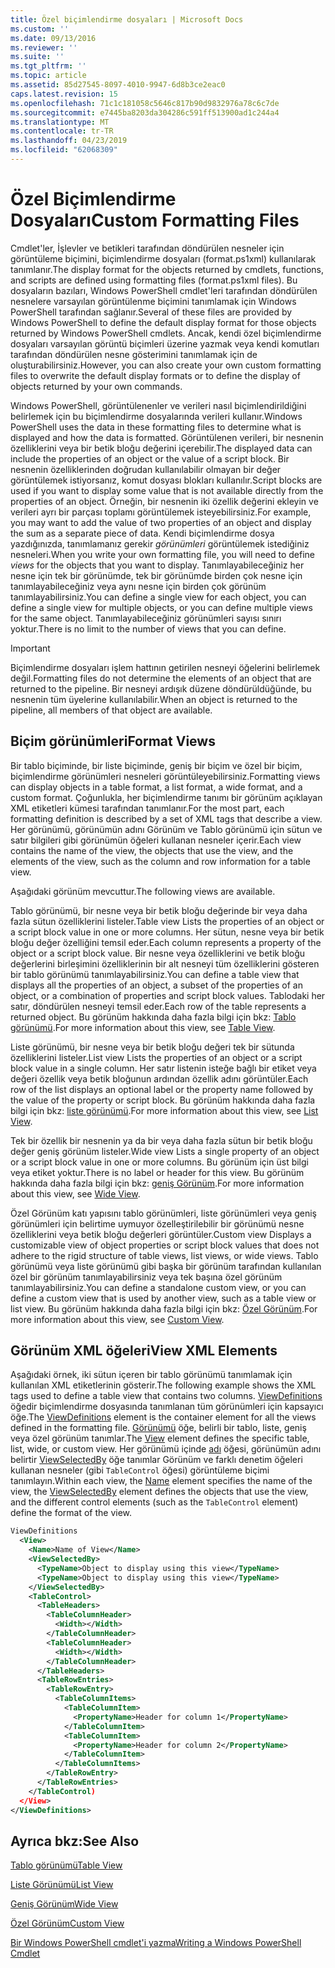 ```yaml
---
title: Özel biçimlendirme dosyaları | Microsoft Docs
ms.custom: ''
ms.date: 09/13/2016
ms.reviewer: ''
ms.suite: ''
ms.tgt_pltfrm: ''
ms.topic: article
ms.assetid: 85d27545-8097-4010-9947-6d8b3ce2eac0
caps.latest.revision: 15
ms.openlocfilehash: 71c1c181058c5646c817b90d9832976a78c6c7de
ms.sourcegitcommit: e7445ba8203da304286c591ff513900ad1c244a4
ms.translationtype: MT
ms.contentlocale: tr-TR
ms.lasthandoff: 04/23/2019
ms.locfileid: "62068309"
---
```

# <a name="custom-formatting-files"></a><span data-ttu-id="62c08-102">Özel Biçimlendirme Dosyaları</span><span class="sxs-lookup"><span data-stu-id="62c08-102">Custom Formatting Files</span></span>

<span data-ttu-id="62c08-103">Cmdlet'ler, İşlevler ve betikleri tarafından döndürülen nesneler için görüntüleme biçimini, biçimlendirme dosyaları (format.ps1xml) kullanılarak tanımlanır.</span><span class="sxs-lookup"><span data-stu-id="62c08-103">The display format for the objects returned by cmdlets, functions, and scripts are defined using formatting files (format.ps1xml files).</span></span> <span data-ttu-id="62c08-104">Bu dosyaların bazıları, Windows PowerShell cmdlet'leri tarafından döndürülen nesnelere varsayılan görüntülenme biçimini tanımlamak için Windows PowerShell tarafından sağlanır.</span><span class="sxs-lookup"><span data-stu-id="62c08-104">Several of these files are provided by Windows PowerShell to define the default display format for those objects returned by Windows PowerShell cmdlets.</span></span> <span data-ttu-id="62c08-105">Ancak, kendi özel biçimlendirme dosyaları varsayılan görüntü biçimleri üzerine yazmak veya kendi komutları tarafından döndürülen nesne gösterimini tanımlamak için de oluşturabilirsiniz.</span><span class="sxs-lookup"><span data-stu-id="62c08-105">However, you can also create your own custom formatting files to overwrite the default display formats or to define the display of objects returned by your own commands.</span></span>

<span data-ttu-id="62c08-106">Windows PowerShell, görüntülenenler ve verileri nasıl biçimlendirildiğini belirlemek için bu biçimlendirme dosyalarında verileri kullanır.</span><span class="sxs-lookup"><span data-stu-id="62c08-106">Windows PowerShell uses the data in these formatting files to determine what is displayed and how the data is formatted.</span></span> <span data-ttu-id="62c08-107">Görüntülenen verileri, bir nesnenin özelliklerini veya bir betik bloğu değerini içerebilir.</span><span class="sxs-lookup"><span data-stu-id="62c08-107">The displayed data can include the properties of an object or the value of a script block.</span></span>  <span data-ttu-id="62c08-108">Bir nesnenin özelliklerinden doğrudan kullanılabilir olmayan bir değer görüntülemek istiyorsanız, komut dosyası blokları kullanılır.</span><span class="sxs-lookup"><span data-stu-id="62c08-108">Script blocks are used if you want to display some value that is not available directly from the properties of an object.</span></span> <span data-ttu-id="62c08-109">Örneğin, bir nesnenin iki özellik değerini ekleyin ve verileri ayrı bir parçası toplamı görüntülemek isteyebilirsiniz.</span><span class="sxs-lookup"><span data-stu-id="62c08-109">For example, you may want to add the value of two properties of an object and display the sum as a separate piece of data.</span></span> <span data-ttu-id="62c08-110">Kendi biçimlendirme dosya yazdığınızda, tanımlamanız gerekir *görünümleri* görüntülemek istediğiniz nesneleri.</span><span class="sxs-lookup"><span data-stu-id="62c08-110">When you write your own formatting file, you will need to define *views* for the objects that you want to display.</span></span> <span data-ttu-id="62c08-111">Tanımlayabileceğiniz her nesne için tek bir görünümde, tek bir görünümde birden çok nesne için tanımlayabileceğiniz veya aynı nesne için birden çok görünüm tanımlayabilirsiniz.</span><span class="sxs-lookup"><span data-stu-id="62c08-111">You can define a single view for each object, you can define a single view for multiple objects, or you can define multiple views for the same object.</span></span> <span data-ttu-id="62c08-112">Tanımlayabileceğiniz görünümleri sayısı sınırı yoktur.</span><span class="sxs-lookup"><span data-stu-id="62c08-112">There is no limit to the number of views that you can define.</span></span>

> [!IMPORTANT]
> <span data-ttu-id="62c08-113">Biçimlendirme dosyaları işlem hattının getirilen nesneyi öğelerini belirlemek değil.</span><span class="sxs-lookup"><span data-stu-id="62c08-113">Formatting files do not determine the elements of an object that are returned to the pipeline.</span></span> <span data-ttu-id="62c08-114">Bir nesneyi ardışık düzene döndürüldüğünde, bu nesnenin tüm üyelerine kullanılabilir.</span><span class="sxs-lookup"><span data-stu-id="62c08-114">When an object is returned to the pipeline, all members of that object are available.</span></span>

## <a name="format-views"></a><span data-ttu-id="62c08-115">Biçim görünümleri</span><span class="sxs-lookup"><span data-stu-id="62c08-115">Format Views</span></span>

<span data-ttu-id="62c08-116">Bir tablo biçiminde, bir liste biçiminde, geniş bir biçim ve özel bir biçim, biçimlendirme görünümleri nesneleri görüntüleyebilirsiniz.</span><span class="sxs-lookup"><span data-stu-id="62c08-116">Formatting views can display objects in a table format, a list format, a wide format, and a custom format.</span></span> <span data-ttu-id="62c08-117">Çoğunlukla, her biçimlendirme tanımı bir görünüm açıklayan XML etiketleri kümesi tarafından tanımlanır.</span><span class="sxs-lookup"><span data-stu-id="62c08-117">For the most part, each formatting definition is described by a set of XML tags that describe a view.</span></span> <span data-ttu-id="62c08-118">Her görünümü, görünümün adını Görünüm ve Tablo görünümü için sütun ve satır bilgileri gibi görünümün öğeleri kullanan nesneler içerir.</span><span class="sxs-lookup"><span data-stu-id="62c08-118">Each view contains the name of the view, the objects that use the view, and the elements of the view, such as the column and row information for a table view.</span></span>

<span data-ttu-id="62c08-119">Aşağıdaki görünüm mevcuttur.</span><span class="sxs-lookup"><span data-stu-id="62c08-119">The following views are available.</span></span>

<span data-ttu-id="62c08-120">Tablo görünümü, bir nesne veya bir betik bloğu değerinde bir veya daha fazla sütun özelliklerini listeler.</span><span class="sxs-lookup"><span data-stu-id="62c08-120">Table view Lists the properties of an object or a script block value in one or more columns.</span></span> <span data-ttu-id="62c08-121">Her sütun, nesne veya bir betik bloğu değer özelliğini temsil eder.</span><span class="sxs-lookup"><span data-stu-id="62c08-121">Each column represents a property of the object or a script block value.</span></span> <span data-ttu-id="62c08-122">Bir nesne veya özelliklerini ve betik bloğu değerlerini birleşimini özelliklerinin bir alt nesneyi tüm özelliklerini gösteren bir tablo görünümü tanımlayabilirsiniz.</span><span class="sxs-lookup"><span data-stu-id="62c08-122">You can define a table view that displays all the properties of an object, a subset of the properties of an object, or a combination of properties and script block values.</span></span> <span data-ttu-id="62c08-123">Tablodaki her satır, döndürülen nesneyi temsil eder.</span><span class="sxs-lookup"><span data-stu-id="62c08-123">Each row of the table represents a returned object.</span></span> <span data-ttu-id="62c08-124">Bu görünüm hakkında daha fazla bilgi için bkz: [Tablo görünümü](../format/creating-a-table-view.md).</span><span class="sxs-lookup"><span data-stu-id="62c08-124">For more information about this view, see [Table View](../format/creating-a-table-view.md).</span></span>

<span data-ttu-id="62c08-125">Liste görünümü, bir nesne veya bir betik bloğu değeri tek bir sütunda özelliklerini listeler.</span><span class="sxs-lookup"><span data-stu-id="62c08-125">List view Lists the properties of an object or a script block value in a single column.</span></span> <span data-ttu-id="62c08-126">Her satır listenin isteğe bağlı bir etiket veya değeri özellik veya betik bloğunun ardından özellik adını görüntüler.</span><span class="sxs-lookup"><span data-stu-id="62c08-126">Each row of the list displays an optional label or the property name followed by the value of the property or script block.</span></span> <span data-ttu-id="62c08-127">Bu görünüm hakkında daha fazla bilgi için bkz: [liste görünümü](../format/creating-a-list-view.md).</span><span class="sxs-lookup"><span data-stu-id="62c08-127">For more information about this view, see [List View](../format/creating-a-list-view.md).</span></span>

<span data-ttu-id="62c08-128">Tek bir özellik bir nesnenin ya da bir veya daha fazla sütun bir betik bloğu değer geniş görünüm listeler.</span><span class="sxs-lookup"><span data-stu-id="62c08-128">Wide view Lists a single property of an object or a script block value in one or more columns.</span></span> <span data-ttu-id="62c08-129">Bu görünüm için üst bilgi veya etiket yoktur.</span><span class="sxs-lookup"><span data-stu-id="62c08-129">There is no label or header for this view.</span></span> <span data-ttu-id="62c08-130">Bu görünüm hakkında daha fazla bilgi için bkz: [geniş Görünüm](../format/creating-a-wide-view.md).</span><span class="sxs-lookup"><span data-stu-id="62c08-130">For more information about this view, see [Wide View](../format/creating-a-wide-view.md).</span></span>

<span data-ttu-id="62c08-131">Özel Görünüm katı yapısını tablo görünümleri, liste görünümleri veya geniş görünümleri için belirtime uymuyor özelleştirilebilir bir görünümü nesne özelliklerini veya betik bloğu değerleri görüntüler.</span><span class="sxs-lookup"><span data-stu-id="62c08-131">Custom view Displays a customizable view of object properties or script block values that does not adhere to the rigid structure of table views, list views, or wide views.</span></span> <span data-ttu-id="62c08-132">Tablo görünümü veya liste görünümü gibi başka bir görünüm tarafından kullanılan özel bir görünüm tanımlayabilirsiniz veya tek başına özel görünüm tanımlayabilirsiniz.</span><span class="sxs-lookup"><span data-stu-id="62c08-132">You can define a standalone custom view, or you can define a custom view that is used by another view, such as a table view or list view.</span></span> <span data-ttu-id="62c08-133">Bu görünüm hakkında daha fazla bilgi için bkz: [Özel Görünüm](../format/creating-custom-controls.md).</span><span class="sxs-lookup"><span data-stu-id="62c08-133">For more information about this view, see [Custom View](../format/creating-custom-controls.md).</span></span>

## <a name="view-xml-elements"></a><span data-ttu-id="62c08-134">Görünüm XML öğeleri</span><span class="sxs-lookup"><span data-stu-id="62c08-134">View XML Elements</span></span>

<span data-ttu-id="62c08-135">Aşağıdaki örnek, iki sütun içeren bir tablo görünümü tanımlamak için kullanılan XML etiketlerinin gösterir.</span><span class="sxs-lookup"><span data-stu-id="62c08-135">The following example shows the XML tags used to define a table view that contains two columns.</span></span> <span data-ttu-id="62c08-136">[ViewDefinitions](../format/viewdefinitions-element-format.md) öğedir biçimlendirme dosyasında tanımlanan tüm görünümleri için kapsayıcı öğe.</span><span class="sxs-lookup"><span data-stu-id="62c08-136">The [ViewDefinitions](../format/viewdefinitions-element-format.md) element is the container element for all the views defined in the formatting file.</span></span> <span data-ttu-id="62c08-137">[Görünümü](../format/view-element-format.md) öğe, belirli bir tablo, liste, geniş veya özel görünüm tanımlar.</span><span class="sxs-lookup"><span data-stu-id="62c08-137">The [View](../format/view-element-format.md) element defines the specific table, list, wide, or custom view.</span></span> <span data-ttu-id="62c08-138">Her görünümü içinde [adı](../format/name-element-for-view-format.md) öğesi, görünümün adını belirtir [ViewSelectedBy](../format/viewselectedby-element-format.md) öğe tanımlar Görünüm ve farklı denetim öğeleri kullanan nesneler (gibi `TableControl` öğesi) görüntüleme biçimi tanımlayın.</span><span class="sxs-lookup"><span data-stu-id="62c08-138">Within each view, the [Name](../format/name-element-for-view-format.md) element specifies the name of the view, the [ViewSelectedBy](../format/viewselectedby-element-format.md) element defines the objects that use the view, and the different control elements (such as the `TableControl` element) define the format of the view.</span></span>

```xml
ViewDefinitions
  <View>
    <Name>Name of View</Name>
    <ViewSelectedBy>
      <TypeName>Object to display using this view</TypeName>
      <TypeName>Object to display using this view</TypeName>
    </ViewSelectedBy>
    <TableControl>
      <TableHeaders>
        <TableColumnHeader>
          <Width></Width>
        </TableColumnHeader>
        <TableColumnHeader>
          <Width></Width>
        </TableColumnHeader>
      </TableHeaders>
      <TableRowEntries>
        <TableRowEntry>
          <TableColumnItems>
            <TableColumnItem>
              <PropertyName>Header for column 1</PropertyName>
            </TableColumnItem>
            <TableColumnItem>
              <PropertyName>Header for column 2</PropertyName>
            </TableColumnItem>
          </TableColumnItems>
        </TableRowEntry>
      </TableRowEntries>
    </TableControl)
  </View>
</ViewDefinitions>

```

## <a name="see-also"></a><span data-ttu-id="62c08-139">Ayrıca bkz:</span><span class="sxs-lookup"><span data-stu-id="62c08-139">See Also</span></span>

[<span data-ttu-id="62c08-140">Tablo görünümü</span><span class="sxs-lookup"><span data-stu-id="62c08-140">Table View</span></span>](../format/creating-a-table-view.md)

[<span data-ttu-id="62c08-141">Liste Görünümü</span><span class="sxs-lookup"><span data-stu-id="62c08-141">List View</span></span>](../format/creating-a-list-view.md)

[<span data-ttu-id="62c08-142">Geniş Görünüm</span><span class="sxs-lookup"><span data-stu-id="62c08-142">Wide View</span></span>](../format/creating-a-wide-view.md)

[<span data-ttu-id="62c08-143">Özel Görünüm</span><span class="sxs-lookup"><span data-stu-id="62c08-143">Custom View</span></span>](../format/creating-custom-controls.md)

[<span data-ttu-id="62c08-144">Bir Windows PowerShell cmdlet'i yazma</span><span class="sxs-lookup"><span data-stu-id="62c08-144">Writing a Windows PowerShell Cmdlet</span></span>](./writing-a-windows-powershell-cmdlet.md)
